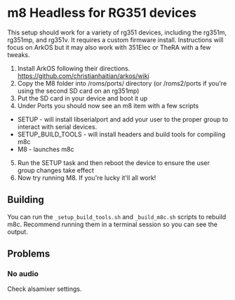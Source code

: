 # m8 Headless for RG351 devices

This setup should work for a variety of rg351 devices, including the rg351m, rg351mp, and rg351v. It requires a custom firmware install. Instructions will focus on ArkOS but it may also work with 351Elec or TheRA with a few tweaks.

1. Install ArkOS following their directions. https://github.com/christianhaitian/arkos/wiki
2. Copy the M8 folder into /roms/ports/ directory (or /roms2/ports if you're using the second SD card on an rg351mp)
3. Put the SD card in your device and boot it up
4. Under Ports you should now see an m8 item with a few scripts
  - SETUP - will install libserialport and add your user to the proper group to interact with serial devices.
  - SETUP_BUILD_TOOLS - will install headers and build tools for compiling m8c
  - M8 - launches m8c
5. Run the SETUP task and then reboot the device to ensure the user group changes take effect
6. Now try running M8. If you're lucky it'll all work!

## Building

You can run the `_setup_build_tools.sh` and `_build_m8c.sh` scripts to rebuild m8c. Recommend running them in a terminal session so you can see the output.

## Problems

### No audio

Check alsamixer settings.
